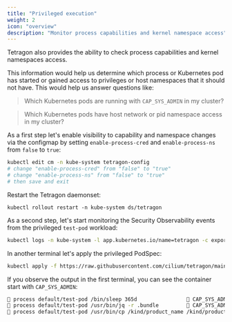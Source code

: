 ```yaml
---
title: "Privileged execution"
weight: 2
icon: "overview"
description: "Monitor process capabilities and kernel namespace access"
---
```


Tetragon also provides the ability to check process capabilities and kernel
namespaces access.

This information would help us determine which process or Kubernetes pod has
started or gained access to privileges or host namespaces that it should not
have. This would help us answer questions like:

> Which Kubernetes pods are running with `CAP_SYS_ADMIN` in my cluster?

> Which Kubernetes pods have host network or pid namespace access in my
> cluster?

As a first step let's enable visibility to capability and namespace changes via
the configmap by setting `enable-process-cred` and `enable-process-ns` from
`false` to `true`:
```bash
kubectl edit cm -n kube-system tetragon-config
# change "enable-process-cred" from "false" to "true"
# change "enable-process-ns" from "false" to "true"
# then save and exit
```
Restart the Tetragon daemonset:
```
kubectl rollout restart -n kube-system ds/tetragon
```

As a second step, let's start monitoring the Security Observability events from the privileged `test-pod` workload:
```bash
kubectl logs -n kube-system -l app.kubernetes.io/name=tetragon -c export-stdout -f | tetra getevents --namespace default --pod test-pod
```

In another terminal let's apply the privileged PodSpec:
```bash
kubectl apply -f https://raw.githubusercontent.com/cilium/tetragon/main/testdata/specs/testpod.yaml
```

If you observe the output in the first terminal, you can see the container start with `CAP_SYS_ADMIN`:
```bash
🚀 process default/test-pod /bin/sleep 365d                🛑 CAP_SYS_ADMIN
🚀 process default/test-pod /usr/bin/jq -r .bundle         🛑 CAP_SYS_ADMIN
🚀 process default/test-pod /usr/bin/cp /kind/product_name /kind/product_uuid /run/containerd/io.containerd.runtime.v2.task/k8s.io/7c7e513cd4d506417bc9d97dd9af670d94d9e84161c8c8 fdc9fa3a678289a59/rootfs/ 🛑 CAP_SYS_ADMIN
```
